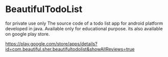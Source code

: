 # BeautifulTodoList
for private use only
The source code of a todo list app for android platform developed in java.
Available only for educational purpose.
its also available on google play store.

https://play.google.com/store/apps/details?id=com.beautiful.sher.beautifultodolist&showAllReviews=true


